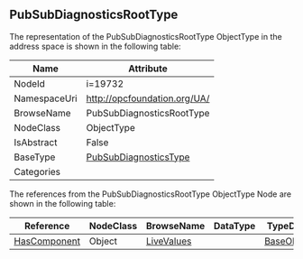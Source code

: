 <!-- objecttype -->
## PubSubDiagnosticsRootType
  
<!-- end of text -->
The representation of the PubSubDiagnosticsRootType ObjectType in the address space is shown in the following table:  

|Name|Attribute|
|---|---|
|NodeId|i=19732|
|NamespaceUri|http://opcfoundation.org/UA/|
|BrowseName|PubSubDiagnosticsRootType|
|NodeClass|ObjectType|
|IsAbstract|False|
|BaseType|[PubSubDiagnosticsType](../../ObjectTypes/PubSubDiagnosticsType/readme.md)|
|Categories||

The references from the PubSubDiagnosticsRootType ObjectType Node are shown in the following table:  

|Reference|NodeClass|BrowseName|DataType|TypeDefinition|ModellingRule|
|---|---|---|---|---|---|
|[HasComponent](../../ReferenceTypes/HasComponent/readme.md)|Object|[LiveValues](#LiveValues)||[BaseObjectType](../../ObjectTypes/BaseObjectType/readme.md)|[Mandatory](../../Objects/Mandatory/readme.md)|


